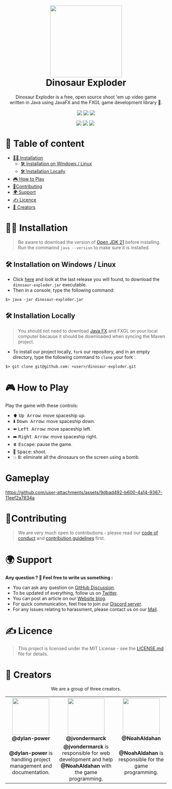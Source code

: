 <h1 align="center"><img src="https://cdn.pixabay.com/photo/2021/03/05/22/44/dinosaur-6072475_960_720.png" width="224px"/><br/>
  Dinosaur Exploder
</h1>
<p align="center">Dinosaur Exploder is a free, open source shoot 'em up video game <br> written in Java using JavaFX and the FXGL game development library 🦖.</p>

<div align="center">
  <img align="center" src="https://img.shields.io/discord/946130675034095667?label=DISCORD&style=for-the-badge">
  <img align="center" src="https://img.shields.io/github/forks/dylan-power/dinosaur-exploder?style=for-the-badge">
  <img align="center" src="https://img.shields.io/github/contributors/dylan-power/dinosaur-exploder?style=for-the-badge">
  <br><p></p>
  <img align="center" src="https://img.shields.io/github/issues/dylan-power/dinosaur-exploder?style=for-the-badge">
  <img align="center" src="https://img.shields.io/github/license/dylan-power/dinosaur-exploder?style=for-the-badge">
  <img align="center" src="https://img.shields.io/github/actions/workflow/status/dylan-power/dinosaur-exploder/maven-build.yml?label=BUILD&style=for-the-badge">
 <img >
</div>

# 📃 Table of content

- [🧑‍💻 Installation](#-installation)
  - [🛠 Installation on Windows / Linux](#-installation-on-windows--linux)
  - [🛠 Installation Locally](#-installation-locally)
- [🎮 How to Play](#-how-to-play)
- [🙏Contributing](#contributing)
- [🌍 Support](#-support)
- [✍️ Licence](#️-licence)
- [👨 Creators](#-creators)

# 🧑‍💻 Installation

> Be aware to download the version of [Open JDK 21](https://jdk.java.net/archive/) before installing.
> Run the commannd `java --version` to make sure it is installed.

## 🛠 Installation on Windows / Linux

- Click [here](https://github.com/dylan-power/dinosaur-exploder/tags) and look at the last release you will found, to download the `dinosaur-exploder.jar` executable.
- Then in a console, type the following command:

```console
$> java -jar dinosaur-exploder.jar
```

## 🛠 Installation Locally

> You should not need to download [Java FX](https://openjfx.io/openjfx-docs/#introduction) and FXGL on your local computer because it should be downloaded when syncing the Maven project.

- To install our project locally, `fork` our repository, and in an empty directory,
  type the following command to `clone` your fork :

```console
$> git clone git@github.com: <user>/dinosaur-exploder.git
```

# 🎮 How to Play

Play the game with these controls:

- ⬆️ <kbd>Up Arrow</kbd>: move spaceship up.
- ⬇️ <kbd>Down Arrow</kbd>: move spaceship down.
- ⬅️ <kbd>Left Arrow</kbd>: move spaceship left.
- ➡️ <kbd>Right Arrow</kbd>: move spaceship right.
- ⏸️ <kbd>Escape</kbd>: pause the game.
- 🔫 <kbd>Space</kbd>: shoot.
- 💥 <kbd>B</kbd>: eliminate all the dinosaurs on the screen using a bomb.

# Gameplay

https://github.com/user-attachments/assets/9dbad492-b600-4a14-9367-11eef2a7834a

# 🙏Contributing

> We are very much open to contributions - please read our [code of conduct](https://github.com/dylan-power/dinosaur-exploder/blob/main/CODE_OF_CONDUCT.md) and [contribution guidelines](https://github.com/dylan-power/dinosaur-exploder/blob/main/CONTRIBUTING.md) first.

# 🌍 Support

**Any question ? 🦖 Feel free to write us something :**

- You can ask any question on [GitHub Discussion](https://github.com/dylan-power/dinosaur-exploder/discussions).
- To be updated of everything, follow us on [Twitter](https://twitter.com/DinosaurExplod1).
- You can post an article on our [Website blog](https://dinosaur-exploder.freecluster.eu/forum).
- For quick communication, feel free to join our [Discord server](https://discord.com/invite/nkmCRnXbWm).
- For any issues relating to harassment, please contact us on our [Mail](dinosaurexploder.conduct@gmail.com).

# ✍️ Licence

> This project is licensed under the MIT License - see the [LICENSE.md](https://github.com/dylan-power/dinosaur-exploder/blob/main/LICENSE) file for details.

# 👨 Creators

<p align="center"> We are a group of three creators.</p>

<table align="center">
  <tr>
    <th><img src="https://avatars.githubusercontent.com/u/69395248?v=4?size=115" width="115"><br><strong>@dylan-power</strong></th>
    <th><img  src="https://avatars.githubusercontent.com/u/62793491?v=4?size=115" width="115"><br><strong>@jvondermarck</strong></th>
    <th><img  src="https://avatars.githubusercontent.com/u/52742597?v=4?size=115" width="115"><br><strong>@NoahAldahan</strong></th>
  </tr>
  <tr align="center">
    <td><b>@dylan-power</b> is handling project management and documentation.</td>
    <td><b>@jvondermarck</b> is responsible for web development and help <b>@NoahAldahan</b> with the game programming.</td>
    <td><b>@NoahAldahan</b> is responsible for the game programming.</td>
  </tr>
</table>
